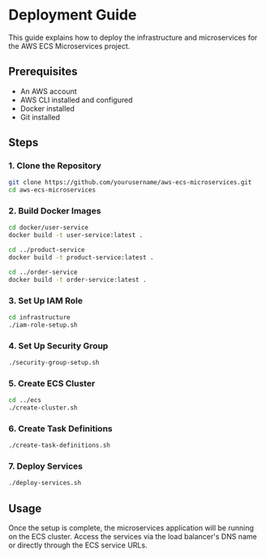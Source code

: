 # Deployment Guide

This guide explains how to deploy the infrastructure and microservices for the AWS ECS Microservices project.

## Prerequisites

- An AWS account
- AWS CLI installed and configured
- Docker installed
- Git installed

## Steps

### 1. Clone the Repository

```sh
git clone https://github.com/yourusername/aws-ecs-microservices.git
cd aws-ecs-microservices
```

### 2. Build Docker Images

```sh
cd docker/user-service
docker build -t user-service:latest .

cd ../product-service
docker build -t product-service:latest .

cd ../order-service
docker build -t order-service:latest .
```

### 3. Set Up IAM Role

```sh
cd infrastructure
./iam-role-setup.sh
```

### 4. Set Up Security Group

```sh
./security-group-setup.sh
```

### 5. Create ECS Cluster

```sh
cd ../ecs
./create-cluster.sh
```

### 6. Create Task Definitions

```sh
./create-task-definitions.sh
```

### 7. Deploy Services

```sh
./deploy-services.sh
```

## Usage

Once the setup is complete, the microservices application will be running on the ECS cluster. Access the services via the load balancer's DNS name or directly through the ECS service URLs.
